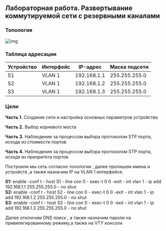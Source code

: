 ## Лабораторная работа. Развертывание коммутируемой сети с резервными каналами

### Топология

![img](C:\Users\lopunov\Documents\GitHub\OTUS_Network\STP\img\1.png)

### Таблица адресации

| Устройство | Интерфейс | IP-адрес    | Маска подсети |
| ---------- | --------- | ----------- | ------------- |
| S1         | VLAN 1    | 192.168.1.1 | 255.255.255.0 |
| S2         | VLAN 1    | 192.168.1.2 | 255.255.255.0 |
| S3         | VLAN 1    | 192.168.1.3 | 255.255.255.0 |

### Цели

**Часть 1.** Создание сети и настройка основных параметров устройства

**Часть 2.** Выбор корневого моста

**Часть 3.** Наблюдение за процессом выбора протоколом STP порта, исходя из стоимости портов

**Часть 4.** Наблюдение за процессом выбора протоколом STP порта, исходя из приоритета портов

Построили мы сеть согласно топологии , далее пропишем имена и устройств ,а также назначим IP на VLAN 1 интерфейсе.

**S1:** enable -conf t - host S1 - line con 0 - exec-t 0 0 -exit - int vlan 1 - ip add 192.168.1.1 255.255.255.0 - no shut  
**S2:** enable -conf t - host S2 - line con 0 - exec-t 0 0 -exit - int vlan 1 - ip add 192.168.1.2 255.255.255.0 - no shut  
**S3:** enable -conf t - host S3 - line con 0 - exec-t 0 0 -exit - int vlan 1 - ip add 192.168.1.3 255.255.255.0 - no shut  

Далее отключим DNS поиск , а также назначим пароли на привилегированному режиму,а также на VTY консоли

